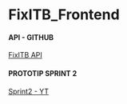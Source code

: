# FixITB_Frontend

#### API - GITHUB 
[FixITB API](https://github.com/AlandelaCruuz/FixITB_API)
#### PROTOTIP SPRINT 2
[Sprint2 - YT]([https://github.com/AlandelaCruuz/FixITB_API](https://youtube.com/shorts/-vlLyCWZQpU?feature=share))
